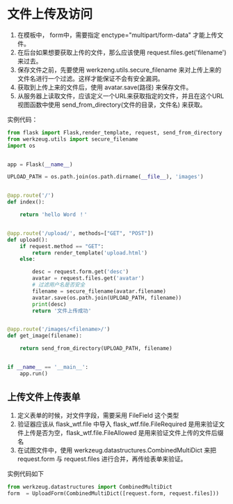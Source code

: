 # 文件上传及访问

1. 在模板中， form中，需要指定 enctype="multipart/form-data" 才能上传文件。
2. 在后台如果想要获取上传的文件，那么应该使用 request.files.get('filename') 来过去。
3. 保存文件之前，先要使用 werkzeng.utils.secure_filename 来对上传上来的文件名进行一个过滤。这样才能保证不会有安全漏洞。
4. 获取到上传上来的文件后，使用 avatar.save(路径) 来保存文件。
5. 从服务器上读取文件，应该定义一个URL来获取指定的文件，并且在这个URL视图函数中使用 send_from_directory(文件的目录，文件名) 来获取。

实例代码：

```python
from flask import Flask,render_template, request, send_from_directory
from werkzeug.utils import secure_filename
import os


app = Flask(__name__)

UPLOAD_PATH = os.path.join(os.path.dirname(__file__), 'images')


@app.route('/')
def index():

    return 'hello Word ！'


@app.route('/upload/', methods=["GET", "POST"])
def upload():
    if request.method == "GET":
        return render_template('upload.html')
    else:

        desc = request.form.get('desc')
        avatar = request.files.get('avatar')
        # 过滤用户名是否安全
        filename = secure_filename(avatar.filename)
        avatar.save(os.path.join(UPLOAD_PATH, filename))
        print(desc)
        return '文件上传成功'


@app.route('/images/<filename>/')
def get_image(filename):

    return send_from_directory(UPLOAD_PATH, filename)


if __name__ == '__main__':
    app.run()

```

## 上传文件上传表单

1. 定义表单的时候，对文件字段，需要采用 FileField 这个类型
2. 验证器应该从 flask_wtf.file 中导入 flask_wtf.file.FileRequired 是用来验证文件上传是否为空，flask_wtf.file.FileAllowed 是用来验证文件上传的文件后缀名
3. 在试图文件中，使用 werkzeug.datastructures.CombinedMultiDict 来把 request.form 与 request.files 进行合并，再传给表单来验证。

实例代码如下

```python
from werkzeug.datastructures import CombinedMultiDict
form  = UploadForm(CombinedMultiDict([request.form, request.files]))
```

